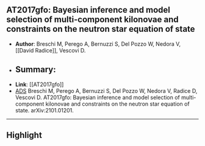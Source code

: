 ## AT2017gfo: Bayesian inference and model selection of multi-component kilonovae and constraints on the neutron star equation of state

- **Author**: Breschi M, Perego A, Bernuzzi S, Del Pozzo W, Nedora V, [[David Radice]], Vescovi D.
- **Summary**:
	- 
- **Link**: [[AT2017gfo]]
- [ADS](https://ui.adsabs.harvard.edu/abs/2021arXiv210101201B) Breschi M, Perego A, Bernuzzi S, Del Pozzo W, Nedora V, Radice D, Vescovi D. AT2017gfo: Bayesian inference and model selection of multi-component kilonovae and constraints on the neutron star equation of state. arXiv:2101.01201.

___

## Highlight
